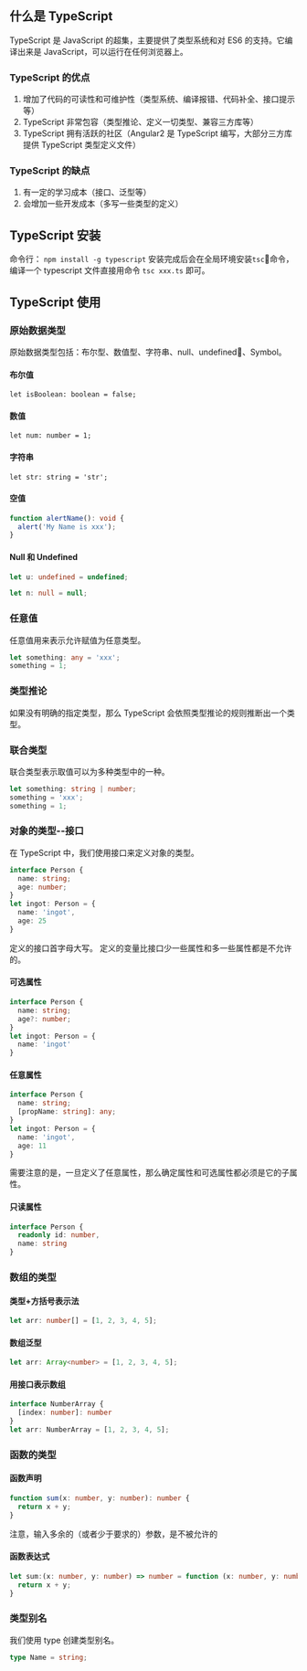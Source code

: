 ## 什么是 TypeScript
TypeScript 是 JavaScript 的超集，主要提供了类型系统和对 ES6 的支持。它编译出来是 JavaScript，可以运行在任何浏览器上。
### TypeScript 的优点
1. 增加了代码的可读性和可维护性（类型系统、编译报错、代码补全、接口提示等）
2. TypeScript 非常包容（类型推论、定义一切类型、兼容三方库等）
3. TypeScript 拥有活跃的社区（Angular2 是 TypeScript 编写，大部分三方库提供 TypeScript 类型定义文件）
### TypeScript 的缺点
1. 有一定的学习成本（接口、泛型等）
2. 会增加一些开发成本（多写一些类型的定义）

## TypeScript 安装
命令行： `npm install -g typescript`
安装完成后会在全局环境安装`tsc`命令，编译一个 typescript 文件直接用命令 `tsc xxx.ts` 即可。

## TypeScript 使用
### 原始数据类型
原始数据类型包括：布尔型、数值型、字符串、null、undefined、Symbol。
#### 布尔值
`let isBoolean: boolean = false;`
#### 数值
`let num: number = 1;`
#### 字符串
`let str: string = 'str';`
#### 空值
```typescript
function alertName(): void {
  alert('My Name is xxx');
}
```
#### Null 和 Undefined
```typescript
let u: undefined = undefined;
```
```typescript
let n: null = null;
```
### 任意值
任意值用来表示允许赋值为任意类型。
```typescript
let something: any = 'xxx';
something = 1;
```
### 类型推论
如果没有明确的指定类型，那么 TypeScript 会依照类型推论的规则推断出一个类型。
### 联合类型
联合类型表示取值可以为多种类型中的一种。
```typescript
let something: string | number;
something = 'xxx';
something = 1;
```
### 对象的类型--接口
在 TypeScript 中，我们使用接口来定义对象的类型。
```typescript
interface Person {
  name: string;
  age: number;
}
let ingot: Person = {
  name: 'ingot',
  age: 25
}
```
定义的接口首字母大写。
定义的变量比接口少一些属性和多一些属性都是不允许的。
#### 可选属性
```typescript
interface Person {
  name: string;
  age?: number;
}
let ingot: Person = {
  name: 'ingot'
}
```
#### 任意属性
```typescript
interface Person {
  name: string;
  [propName: string]: any;
}
let ingot: Person = {
  name: 'ingot',
  age: 11
}
```
需要注意的是，一旦定义了任意属性，那么确定属性和可选属性都必须是它的子属性。
#### 只读属性
```typescript
interface Person {
  readonly id: number,
  name: string
}
```
### 数组的类型
#### 类型+方括号表示法
```typescript
let arr: number[] = [1, 2, 3, 4, 5];
```
#### 数组泛型
```typescript
let arr: Array<number> = [1, 2, 3, 4, 5];
```
#### 用接口表示数组
```typescript
interface NumberArray {
  [index: number]: number
}
let arr: NumberArray = [1, 2, 3, 4, 5];
```
### 函数的类型
#### 函数声明
```typescript
function sum(x: number, y: number): number {
  return x + y;
}
```
注意，输入多余的（或者少于要求的）参数，是不被允许的
#### 函数表达式
```typescript
let sum:(x: number, y: number) => number = function (x: number, y: number): number {
  return x + y;
}
```

### 类型别名
我们使用 type 创建类型别名。
```typescript
type Name = string;
```